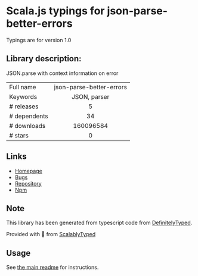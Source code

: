 
# Scala.js typings for json-parse-better-errors

Typings are for version 1.0

## Library description:
JSON.parse with context information on error

|                    |                 |
| ------------------ | :-------------: |
| Full name          | json-parse-better-errors |
| Keywords           | JSON, parser |
| # releases         | 5 |
| # dependents       | 34 |
| # downloads        | 160096584 |
| # stars            | 0 |

## Links
- [Homepage](https://github.com/zkat/json-parse-better-errors#readme)
- [Bugs](https://github.com/zkat/json-parse-better-errors/issues)
- [Repository](https://github.com/zkat/json-parse-better-errors)
- [Npm](https://www.npmjs.com/package/json-parse-better-errors)
    


## Note
This library has been generated from typescript code from [DefinitelyTyped](https://definitelytyped.org).

Provided with :purple_heart: from [ScalablyTyped](https://github.com/oyvindberg/ScalablyTyped)

## Usage
See [the main readme](../../readme.md) for instructions.



